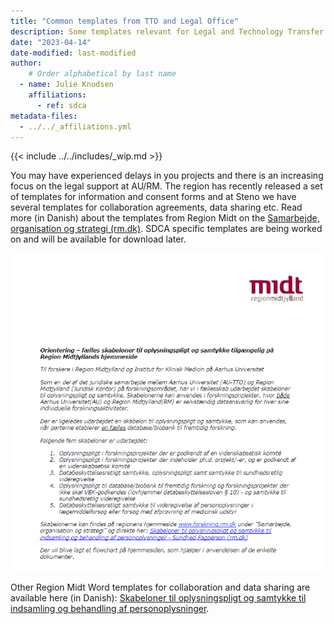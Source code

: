 ```yaml
---
title: "Common templates from TTO and Legal Office"
description: Some templates relevant for Legal and Technology Transfer Office (TTO).
date: "2023-04-14"
date-modified: last-modified
author:
    # Order alphabetical by last name
  - name: Julie Knudsen
    affiliations: 
      - ref: sdca
metadata-files: 
  - ../../_affiliations.yml
---
```


{{< include ../../includes/_wip.md >}}

<!-- TODO: Add more detail about how to use these template text and where to use them. -->

You may have experienced delays in you projects and there is an
increasing focus on the legal support at AU/RM. The region has recently
released a set of templates for information and consent forms and at
Steno we have several templates for collaboration agreements, data
sharing etc. Read more (in Danish) about the templates from Region Midt
on the [Samarbejde, organisation og strategi
(rm.dk)](https://www.fagperson.sundhed.rm.dk/forskning/hjaelp-til-forskere/Samarbejde-organisation-og-strategi/).
SDCA specific templates are being worked on and will be available for
download later.

![Example of a common template.](/images/legal-template.png)

Other Region Midt Word templates for collaboration and data sharing are
available here (in Danish): [Skabeloner til oplysningspligt og samtykke
til indsamling og behandling af
personoplysninger](https://www.fagperson.sundhed.rm.dk/forskning/skabeloner-til-brug-i-falles-forskningsprojekter-region-midtjyllandaarhus-universitet/).

